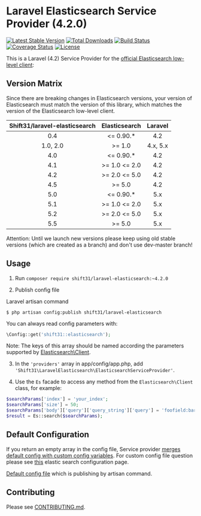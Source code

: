 Laravel Elasticsearch Service Provider  (4.2.0)
================================================
[![Latest Stable Version](https://poser.pugx.org/shift31/laravel-elasticsearch/v/stable)](https://packagist.org/packages/shift31/laravel-elasticsearch)
[![Total Downloads](https://poser.pugx.org/shift31/laravel-elasticsearch/downloads)](https://packagist.org/packages/shift31/laravel-elasticsearch)
[![Build Status](https://travis-ci.org/shift31/laravel-elasticsearch.svg?branch=4.2)](https://travis-ci.org/shift31/laravel-elasticsearch)
[![Coverage Status](https://coveralls.io/repos/github/shift31/laravel-elasticsearch/badge.svg?branch=4.2)](https://coveralls.io/github/shift31/laravel-elasticsearch?branch=master)
[![License](https://poser.pugx.org/shift31/laravel-elasticsearch/license)](https://packagist.org/packages/shift31/laravel-elasticsearch)

This is a Laravel (4.2) Service Provider for the [official Elasticsearch low-level client](http://www.elasticsearch.org/guide/en/elasticsearch/client/php-api/current/index.html):

Version Matrix
------------------
Since there are breaking changes in Elasticsearch versions, your version of Elasticsearch must match the version of this 
library, which matches the version of the Elasticsearch low-level client. 

|Shift31/laravel-elasticsearch| Elasticsearch | Laravel |
| :---: | :---: | :---: |
| 0.4| <= 0.90.* | 4.2 |
| 1.0, 2.0| \>= 1.0 | 4.x, 5.x |
|4.0| <= 0.90.* | 4.2|
|4.1| \>= 1.0 <= 2.0 | 4.2|
|4.2| \>= 2.0 <= 5.0| 4.2|
|4.5| \>= 5.0| 4.2|
|5.0| <= 0.90.* | 5.x|
|5.1| \>= 1.0 <= 2.0 | 5.x|
|5.2| \>= 2.0 <= 5.0| 5.x|
|5.5| \>= 5.0| 5.x|

Attention: Until we launch new versions please keep using old stable versions (which are created as a branch) and don't use dev-master branch!

Usage
-----
1. Run `composer require shift31/laravel-elasticsearch:~4.2.0`

2. Publish config file

Laravel artisan command 
```
$ php artisan config:publish shift31/laravel-elasticsearch 
```
You can always read config parameters with:
```php
\Config::get('shift31::elasticsearch');
```
Note: The keys of this array should be named according the parameters supported by [Elasticsearch\Client](https://github.com/elastic/elasticsearch-php/blob/0.4/src/Elasticsearch/Client.php).

3. In the `'providers'` array in app/config/app.php, add `'Shift31\LaravelElasticsearch\ElasticsearchServiceProvider'`. 

4. Use the `Es` facade to access any method from the `Elasticsearch\Client` class, for example:
```php
$searchParams['index'] = 'your_index';
$searchParams['size'] = 50;
$searchParams['body']['query']['query_string']['query'] = 'foofield:barstring';
$result = Es::search($searchParams);
```

Default Configuration
---------------------
If you return an empty array in the config file, Service provider [merges default config with custom config variables](https://github.com/shift31/laravel-elasticsearch/blob/master/src/Shift31/LaravelElasticsearch/ElasticsearchServiceProvider.php#L27).
For custom config file question please see [this](https://www.elastic.co/guide/en/elasticsearch/client/php-api/2.0/_configuration.html#_building_the_client_from_a_configuration_hash) elastic search configuration page.

[Default config file](src/config/elasticsearch.php) which is publishing by artisan command.

Contributing
---------------------
Please see [CONTRIBUTING.md](CONTRIBUTING.md).
